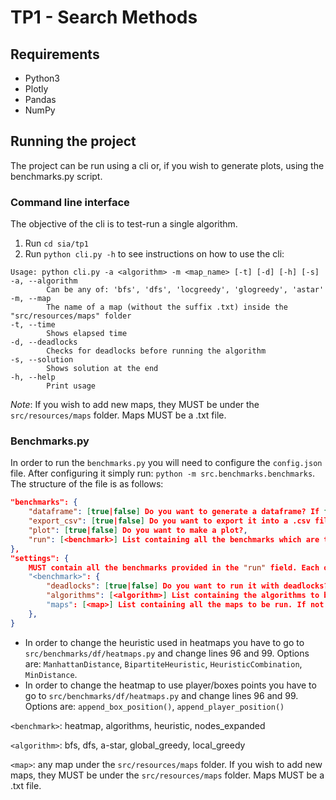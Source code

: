 # TP1 - Search Methods
## Requirements
- Python3
- Plotly
- Pandas
- NumPy

## Running the project
The project can be run using a cli or, if you wish to generate plots, using the benchmarks.py script.

### Command line interface
The objective of the cli is to test-run a single algorithm.  

1. Run `cd sia/tp1`
2. Run `python cli.py -h` to see instructions on how to use the cli:
```
Usage: python cli.py -a <algorithm> -m <map_name> [-t] [-d] [-h] [-s]
-a, --algorithm
        Can be any of: 'bfs', 'dfs', 'locgreedy', 'glogreedy', 'astar'
-m, --map
        The name of a map (without the suffix .txt) inside the "src/resources/maps" folder
-t, --time
        Shows elapsed time
-d, --deadlocks
        Checks for deadlocks before running the algorithm
-s, --solution
        Shows solution at the end
-h, --help
        Print usage
```
_Note_: If you wish to add new maps, they MUST be under the `src/resources/maps` folder. Maps MUST be a .txt file. 

### Benchmarks.py
In order to run the `benchmarks.py` you will need to configure the `config.json` file. After configuring it simply run: `python -m src.benchmarks.benchmarks`.
The structure of the file is as follows:
```json
"benchmarks": {
	"dataframe": [true|false] Do you want to generate a dataframe? If false, then a .csv 'tp1/output/' MUST be provided with the name `<benchmark>_df.csv`,
	"export_csv": [true|false] Do you want to export it into a .csv file?,
	"plot": [true|false] Do you want to make a plot?,
	"run": [<benchmark>] List containing all the benchmarks which are to be generated.
},
"settings": {
	MUST contain all the benchmarks provided in the "run" field. Each one of them has the same options:
	"<benchmark>": {
		"deadlocks": [true|false] Do you want to run it with deadlocks? Some benchmarks might ignore this option, but it is mandatory nonetheless.
		"algorithms": [<algorithm>] List containing the algorithms to be run. If not specified then all algorithms are executed.
		"maps": [<map>] List containing all the maps to be run. If not specified then all maps are executed. Maps can be found under the `resources/maps` folder.
	},
}
```
- In order to change the heuristic used in heatmaps you have to go to `src/benchmarks/df/heatmaps.py` and change lines 96 and 99. Options are: `ManhattanDistance`, `BipartiteHeuristic`, `HeuristicCombination`, `MinDistance`.
- In order to change the heatmap to use player/boxes points you have to go to `src/benchmarks/df/heatmaps.py` and change lines 96 and 99. Options are: `append_box_position()`, `append_player_position()`

`<benchmark>`: heatmap, algorithms, heuristic, nodes_expanded

`<algorithm>`: bfs, dfs, a-star, global_greedy, local_greedy

`<map>`: any map under the `src/resources/maps` folder. If you wish to add new maps, they MUST be under the `src/resources/maps` folder. Maps MUST be a .txt file. 
